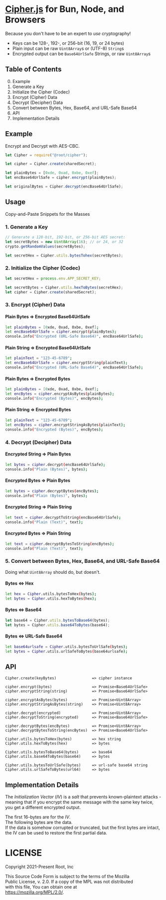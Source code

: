 # [Cipher.js](https://github.com/therootcompany/cipher.js) for Bun, Node, and Browsers

Because you don't have to be an expert to _use_ cryptography!

- Keys can be 128-, 192-, or 256-bit (16, 19, or 24 bytes)
- Plain input can be raw `Uint8Array`s or (UTF-8) `String`s
- Encrypted output can be `Base64UrlSafe` Strings, or raw `Uint8Array`s

## Table of Contents

0. Example
1. Generate a Key
2. Initialize the Cipher (Codec)
3. Encrypt (Cipher) Data
4. Decrypt (Decipher) Data
5. Convert between Bytes, Hex, Base64, and URL-Safe Base64
6. API
7. Implementation Details

## Example

Encrypt and Decrypt with AES-CBC.

```js
let Cipher = require("@root/cipher");

let cipher = Cipher.create(sharedSecret);

let plainBytes = [0xde, 0xad, 0xbe, 0xef];
let encBase64UrlSafe = cipher.encrypt(plainBytes);

let originalBytes = Cipher.decrypt(encBase64UrlSafe);
```

## Usage

Copy-and-Paste Snippets for the Masses

### 1. Generate a Key

```js
// Generate a 128-bit, 192-bit, or 256-bit AES secret:
let secretBytes = new Uint8Array(16); // or 24, or 32
crypto.getRandomValues(secretBytes);

let secretHex = Cipher.utils.bytesTohex(secretBytes);
```

### 2. Initialize the Cipher (Codec)

```js
let secretHex = process.env.APP_SECRET_KEY;

let secretBytes = Cipher.utils.hexToBytes(secretHex);
let cipher = Cipher.create(sharedSecret);
```

### 3. Encrypt (Cipher) Data

#### Plain Bytes => Encrypted Base64UrlSafe

```sh
let plainBytes = [0xde, 0xad, 0xbe, 0xef];
let encBase64UrlSafe = cipher.encrypt(plainBytes);
console.info("Encrypted (URL-Safe Base64)", encBase64UrlSafe);
```

#### Plain String => Encrypted Base64UrlSafe

```sh
let plainText = "123-45-6789";
let encBase64UrlSafe = cipher.encryptString(plainText);
console.info("Encrypted (URL-Safe Base64)", encBase64UrlSafe);
```

#### Plain Bytes => Encrypted Bytes

```sh
let plainBytes = [0xde, 0xad, 0xbe, 0xef];
let encBytes = cipher.encryptAsBytes(plainBytes);
console.info("Encrypted (Bytes)", encBytes);
```

#### Plain String => Encrypted Bytes

```sh
let plainText = "123-45-6789";
let encBytes = cipher.encryptStringAsBytes(plainText);
console.info("Encrypted (Bytes)", encBytes);
```

### 4. Decrypt (Decipher) Data

#### Encrypted String => Plain Bytes

```sh
let bytes = cipher.decrypt(encBase64UrlSafe);
console.info("Plain (Bytes)", bytes);
```

#### Encrypted Bytes => Plain Bytes

```sh
let bytes = cipher.decryptBytes(encBytes);
console.info("Plain (Bytes)", bytes);
```

#### Encrypted String => Plain String

```sh
let text = cipher.decryptToString(encBase64UrlSafe);
console.info("Plain (Text)", text);
```

#### Encrypted Bytes => Plain String

```sh
let text = cipher.decryptBytesToString(encBytes);
console.info("Plain (Text)", text);
```

### 5. Convert between Bytes, Hex, Base64, and URL-Safe Base64

Doing what `Uint8Array` should do, but doesn't.

#### Bytes <=> Hex

```sh
let hex = Cipher.utils.bytesToHex(bytes);
let bytes = Cipher.utils.hexToBytes(hex);
```

#### Bytes <=> Base64

```js
let base64 = Cipher.utils.bytesToBase64(bytes);
let bytes = Cipher.utils.base64ToBytes(base64);
```

#### Bytes <=> URL-Safe Base64

```sh
let base64urlsafe = Cipher.utils.bytesToUrlSafe(bytes);
let bytes = Cipher.utils.urlSafeToBytes(base64urlsafe);
```

## API

```text
Cipher.create(keyBytes)                => cipher instance

cipher.encrypt(bytes)                  => Promise<Base64UrlSafe>
cipher.encryptString(string)           => Promise<Base64UrlSafe>

cipher.encryptAsBytes(bytes)           => Promise<Uint8Array>
cipher.encryptStringAsBytes(string)    => Promise<Uint8Array>

cipher.decrypt(encrypted)              => Promise<Uint8Array>
cipher.decryptToString(encrypted)      => Promise<Base64UrlSafe>

cipher.decryptBytes(encBytes)          => Promise<Uint8Array>
cipher.decryptBytesToString(encBytes)  => Promise<Base64UrlSafe>
```

```text
Cipher.utils.bytesToHex(bytes)         => hex string
Cipher.utils.hexToBytes(hex)           => bytes

Cipher.utils.bytesToBase64(bytes)      => base64
Cipher.utils.base64ToBytes(base64)     => bytes

Cipher.utils.bytesToUrlSafe(bytes)     => url-safe base64 string
Cipher.utils.urlSafeToBytes(url64)     => bytes
```

## Implementation Details

The _Initialization Vector_ (_IV_) is a _salt_ that prevents known-plaintext
attacks - meaning that if you encrypt the same message with the same key twice,
you get a different encrypted output.

The first 16-bytes are for the _IV_. \
The following bytes are the data. \
If the data is somehow corrupted or truncated, but the first bytes are intact,
the IV can be used to restore the first partial data.

# LICENSE

Copyright 2021-Present Root, Inc

This Source Code Form is subject to the terms of the Mozilla \
Public License, v. 2.0. If a copy of the MPL was not distributed \
with this file, You can obtain one at \
https://mozilla.org/MPL/2.0/.
